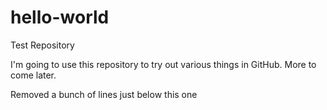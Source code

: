 # hello-world
Test Repository

I'm going to use this repository to try out various things in GitHub.
More to come later.

Removed a bunch of lines just below this one
